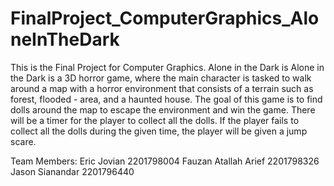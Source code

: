 # FinalProject_ComputerGraphics_AloneInTheDark
This is the Final Project for Computer Graphics. Alone in the Dark is Alone in the Dark is a 3D horror game, where the main character is tasked to walk around a map with a horror environment that consists of a terrain such as forest, flooded - area, and a haunted house. The goal of this game is to find dolls around the map to escape the environment and win the game. There will be a timer for the player to collect all the dolls. If the player fails to collect all the dolls during the given time, the player will be given a jump scare.  

Team Members:
Eric Jovian
2201798004
Fauzan Atallah Arief 
2201798326
Jason Sianandar
2201796440 


